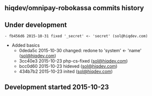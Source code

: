 hiqdev/omnipay-robokassa commits history
----------------------------------------

## Under development

    - fb456d6 2015-10-31 fixed '_secret' <- 'secret' (sol@hiqdev.com)
- Added basics
    - 0deda5c 2015-10-30 changed: redone to 'system' <- 'name' (sol@hiqdev.com)
    - 3cc40e3 2015-10-23 php-cs-fixed (sol@hiqdev.com)
    - bcc0d60 2015-10-23 hideved (sol@hiqdev.com)
    - 434b7b2 2015-10-23 inited (sol@hiqdev.com)

## Development started 2015-10-23

